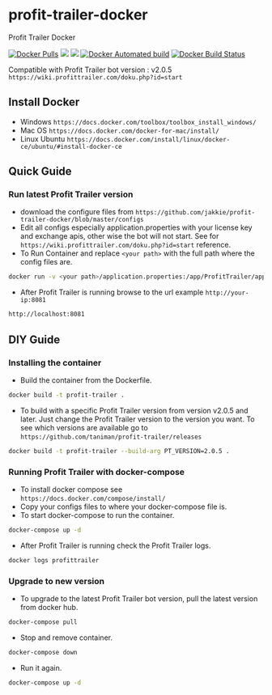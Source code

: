 # profit-trailer-docker

Profit Trailer Docker

[![Docker Pulls](https://img.shields.io/docker/pulls/jakkie/profit-trailer-docker.svg)](https://hub.docker.com/r/jakkie/profit-trailer-docker/)
[![](https://images.microbadger.com/badges/image/jakkie/profit-trailer-docker.svg)](https://microbadger.com/images/jakkie/profit-trailer-docker "Get your own image badge on microbadger.com")
[![](https://images.microbadger.com/badges/version/jakkie/profit-trailer-docker.svg)](https://microbadger.com/images/jakkie/profit-trailer-docker "Get your own version badge on microbadger.com")
[![Docker Automated build](https://img.shields.io/docker/automated/jakkie/profit-trailer-docker.svg)](https://hub.docker.com/r/jakkie/profit-trailer-docker/)
[![Docker Build Status](https://img.shields.io/docker/build/jakkie/profit-trailer-docker.svg)](https://hub.docker.com/r/jakkie/profit-trailer-docker/)

Compatible with Profit Trailer bot version : v2.0.5
`https://wiki.profittrailer.com/doku.php?id=start`

## Install Docker

- Windows `https://docs.docker.com/toolbox/toolbox_install_windows/`
- Mac OS `https://docs.docker.com/docker-for-mac/install/`
- Linux Ubuntu `https://docs.docker.com/install/linux/docker-ce/ubuntu/#install-docker-ce`

## Quick Guide

### Run latest Profit Trailer version

- download the configure files from `https://github.com/jakkie/profit-trailer-docker/blob/master/configs`
- Edit all configs especially application.properties with your license key and exchange apis, other wise the bot will not start. See for `https://wiki.profittrailer.com/doku.php?id=start` reference.
- To Run Container and replace `<your path>` with the full path where the config files are.

```bash
docker run -v <your path>/application.properties:/app/ProfitTrailer/application.properties -v <your path>/initialization:/app/ProfitTrailer/initialization -p 8081:8081 --name pt jakkie/profit-trailer-docker
```

- After Profit Trailer is running browse to the url example `http://your-ip:8081`

```bash
http://localhost:8081
```

## DIY Guide

### Installing the container

- Build the container from the Dockerfile.

```bash
docker build -t profit-trailer .
```

- To build with a specific Profit Trailer version from version v2.0.5 and later. Just change the Profit Trailer version to the version you want. To see which versions are available go to `https://github.com/taniman/profit-trailer/releases`

```bash
docker build -t profit-trailer --build-arg PT_VERSION=2.0.5 .
```

### Running Profit Trailer with docker-compose

- To install docker compose see `https://docs.docker.com/compose/install/`
- Copy your configs files to where your docker-compose file is.
- To start docker-compose to run the container.

```bash
docker-compose up -d
```

- After Profit Trailer is running check the Profit Trailer logs.

```bash
docker logs profittrailer
```

### Upgrade to new version

- To upgrade to the latest Profit Trailer bot version, pull the latest version from docker hub.

```bash
docker-compose pull
```

- Stop and remove container.

```bash
docker-compose down
```

- Run it again.

```bash
docker-compose up -d
```
